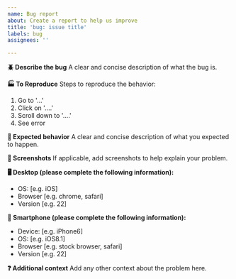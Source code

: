 ```yaml
---
name: Bug report
about: Create a report to help us improve
title: 'bug: issue title'
labels: bug
assignees: ''

---
```


**🪲 Describe the bug**
A clear and concise description of what the bug is.

**🏭 To Reproduce**
Steps to reproduce the behavior:
1. Go to '...'
2. Click on '....'
3. Scroll down to '....'
4. See error

**🧾 Expected behavior**
A clear and concise description of what you expected to happen.

**📸 Screenshots**
If applicable, add screenshots to help explain your problem.

**🖥️ Desktop (please complete the following information):**
 - OS: [e.g. iOS]
 - Browser [e.g. chrome, safari]
 - Version [e.g. 22]

**📱 Smartphone (please complete the following information):**
 - Device: [e.g. iPhone6]
 - OS: [e.g. iOS8.1]
 - Browser [e.g. stock browser, safari]
 - Version [e.g. 22]

**❓ Additional context**
Add any other context about the problem here.
